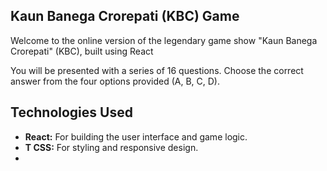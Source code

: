 ## Kaun Banega Crorepati (KBC) Game

Welcome to the online version of the legendary game show "Kaun Banega Crorepati" (KBC), built using React 

You will be presented with a series of 16 questions. Choose the correct answer from the four options provided (A, B, C, D).



## Technologies Used

- **React:** For building the user interface and game logic.
- **T CSS:** For styling and responsive design.
- 